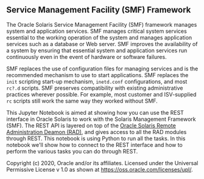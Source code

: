 ## Service Management Facility (SMF) Framework

The Oracle Solaris Service Management Facility (SMF) framework manages system and application services. SMF manages critical system services essential to the working operation of the system and manages application services such as a database or Web server. SMF improves the availability of a system by ensuring that essential system and application services run continuously even in the event of hardware or software failures.

SMF replaces the use of configuration files for managing services and is the recommended mechanism to use to start applications. SMF replaces the `init` scripting start-up mechanism, `inetd.conf` configurations, and most `rc?.d` scripts. SMF preserves compatibility with existing administrative practices wherever possible. For example, most customer and ISV-supplied `rc` scripts still work the same way they worked without SMF.

This Jupyter Notebook is aimed at showing how you can use the REST interface in Oracle Solaris to work with the Solaris Management Framework (SMF). The REST API is layered on top of the [Oracle Solaris Remote Administration Deamon (RAD)](https://docs.oracle.com/cd/E37838_01/html/E68270/gpzxz.html#scrolltoc), and gives access to all the RAD modules through REST. This notebook is using Python to run all the tasks. In this notebook we'll show how to connect to the REST interface and how to perform the various tasks you can do through REST.

Copyright (c) 2020, Oracle and/or its affiliates. Licensed under the Universal Permissive License v 1.0 as shown at https://oss.oracle.com/licenses/upl/.
